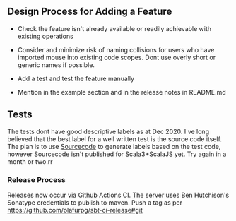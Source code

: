 ## Design Process for Adding a Feature

* Check the feature isn't already available or readily achievable with existing operations

* Consider and minimize risk of naming collisions for users who have imported mouse into existing code scopes. Dont use overly
short or generic names if possible.

* Add a test and test the feature manually

* Mention in the example section and in the release notes in README.md

## Tests

The tests dont have good descriptive labels as at Dec 2020. I've long believed that the best label for a well written test is the source code itself. The plan is to use [Sourcecode]() to generate labels based on the test code, however Sourcecode isn't published for Scala3+ScalaJS yet. Try again in a month or two.rr

### Release Process

Releases now occur via Github Actions CI. The server uses Ben Hutchison's Sonatype credentials to publish to maven. Push a tag as per https://github.com/olafurpg/sbt-ci-release#git